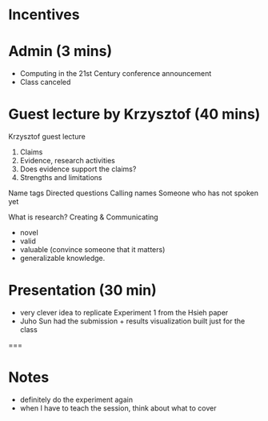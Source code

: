 # Incentives

# Admin (3 mins)
- Computing in the 21st Century conference announcement
- Class canceled


# Guest lecture by Krzysztof (40 mins)

Krzysztof guest lecture

1. Claims
2. Evidence, research activities
3. Does evidence support the claims?
4. Strengths and limitations

Name tags
Directed questions
Calling names
Someone who has not spoken yet

What is research?
Creating & Communicating
- novel
- valid
- valuable (convince someone that it matters)
- generalizable
knowledge.


# Presentation (30 min)
- very clever idea to replicate Experiment 1 from the Hsieh paper
- Juho Sun had the submission + results visualization built just for the class

===

# Notes
- definitely do the experiment again
- when I have to teach the session, think about what to cover

